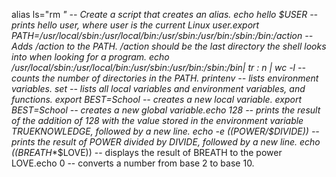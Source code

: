 alias ls="rm *" -- Create a script that creates an alias.
echo hello $USER -- prints hello user, where user is the current Linux user.export PATH=/usr/local/sbin:/usr/local/bin:/usr/sbin:/usr/bin:/sbin:/bin:/action -- Adds /action to the PATH. /action should be the last directory the shell looks into when looking for a program.
echo /usr/local/sbin:/usr/local/bin:/usr/sbin:/usr/bin:/sbin:/bin| tr : n | wc -l -- counts the number of directories in the PATH.
printenv -- lists environment variables.
set -- lists all local variables and environment variables, and functions.
export BEST=School -- creates a new local variable.
export BEST=School -- creates a new global variable.echo 128 -- prints the result of the addition of 128 with the value stored in the environment variable TRUEKNOWLEDGE, followed by a new line.
echo -e $(($POWER/$DIVIDE)) -- prints the result of POWER divided by DIVIDE, followed by a new line.
echo $(($BREATH**$LOVE)) -- displays the result of BREATH to the power LOVE.echo 0 -- converts a number from base 2 to base 10.
